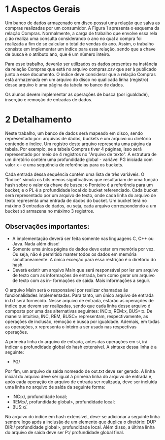 # 1 Aspectos Gerais
Um banco de dados armazenado em disco possui uma relação que salva as compras realizadas por um consumidor. A Figura 1 apresenta o esquema da relação Compras. Normalmente, a carga de trabalho que envolve essa rela ̧c ̃ao realiza uma consulta considerando o ano no qual a compra foi realizada a fim de se calcular o total de vendas do ano. Assim, o trabalho consiste em implementar um  ́ındice para essa relação, sendo que a chave de busca ́e o atributo ano, que é um número inteiro.

Para esse trabalho, deverão ser utilizados os dados presentes na instância da relação Compras que está no arquivo compras.csv que ser ́a publicado junto a esse documento. O ́ındice deve considerar que a relação Compras está armazenada em um arquivo do disco no qual cada linha (registro) desse arquivo ́e uma página da tabela no banco de dados.

Os alunos devem implementar as operações de busca (por igualdade), inserção e remoção de entradas de dados.

# 2 Detalhamento
Neste trabalho, um banco de dados será mapeado em disco, sendo representado por: arquivos de dados, buckets e um arquivo ou diretório contendo o índice. Um registro deste arquivo representa uma página da tabela. Por exemplo, se a tabela Compras tiver 4 páginas, isso será representado por meio de 4 registros no "Arquivo de texto". A estrutura de um diretório contém uma profundidade global - variável PG iniciada com valor x - e uma sequência de referências para os buckets. 

Cada entrada dessa sequência contém uma lista de três variáveis. O "Índice" simula os bits menos significativos que resultariam de uma função hash sobre o valor da chave de busca; o Ponteiro é a referência para um bucket; e o PL é a profundidade local do bucket referenciado. Cada bucket será representado por um arquivo de texto, onde cada linha do arquivo de texto representa uma entrada de dados do bucket. Um bucket terá no máximo 3 entradas de dados, ou seja, cada arquivo correspondendo a um bucket só armazena no máximo 3 registros.

## Observações importantes:
- A implementação deverá ser feita somente nas linguagens C, C++ ou Java. Nada além disso!
- Somente uma única página de dados deve estar em memória por vez. Ou seja, não é permitido manter todos os dados em memória simultaneamente. A única exceção para essa restrição é o diretório do hash.
- Deverá existir um arquivo Main que será responsável por ler um arquivo de texto com as informações de entrada, bem como gerar um arquivo de texto com as in-
formações de saída. Mais informações a seguir.

O arquivo Main será o responsável por realizar chamadas às funcionalidades implementadas. Para tanto, um único arquivo de entrada in.txt será fornecido. Nesse arquivo de entrada, estarão as operações de índice que devem ser realizadas, sendo que cada linha desse arquivo é composta por uma das alternativas seguintes: INC:x, REM:x, BUS=:x. De maneira intuitiva, INC, REM, BUSC= representam, respectivamente, as operações de inclusão, remoção e busca por igualdade. Ademais, em todas as operações, x representa o inteiro a ser usado nas respectivas operações.

A primeira linha do arquivo de entrada, antes das operações em si, irá indicar a profundidade global do hash extensível. A sintaxe dessa linha é a seguinte:

- PG/<profundidade global inicial>

Por fim, um arquivo de saída nomeado de out.txt deve ser gerado. A linha inicial do arquivo deve ser igual à primeira linha do arquivo de entrada e, após cada operação do arquivo de entrada ser realizada, deve ser incluída uma linha no arquivo de saída da seguinte forma: 

- INC:x/<profundidade global>, profundidade local; 
- REM:x/<qtd de tuplas removidas>, profundidade global>, profundidade local; 
- BUS:x/<quantidade de tuplas selecionadas>.

No arquivo do índice em hash extensível, deve-se adicionar a seguinte linha sempre logo após a inclusão de um elemento que duplica o diretório: DUP DIR:/ profundidade global>, profundidade local. Além disso, a última linha do arquivo de saída deve ser P:/ profundidade global final.
